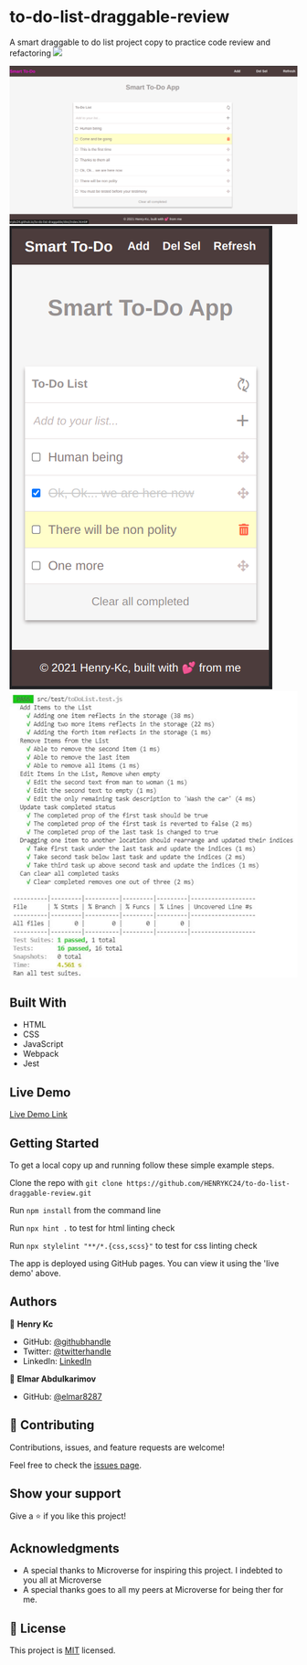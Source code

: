# to-do-list-draggable-review
A smart draggable to do list project copy to practice code review and refactoring
![](https://img.shields.io/badge/Microverse-blueviolet)

![screenshot](./app_screenshot.png)
![screenshot](./app_screenshot_moblile.png)
![test-screenshot](./src/scrn-sht.JPG)

## Built With

- HTML
- CSS
- JavaScript
- Webpack
- Jest

## Live Demo

[Live Demo Link](https://henrykc24.github.io/to-do-list-draggable-review/dist/)


## Getting Started


To get a local copy up and running follow these simple example steps.

Clone the repo with `git clone https://github.com/HENRYKC24/to-do-list-draggable-review.git`

Run `npm install` from the command line

Run `npx hint .` to test for html linting check

Run `npx stylelint "**/*.{css,scss}"` to test for css linting check 


The app is deployed using GitHub pages. You can view it using the 'live demo' above.



## Authors

👤 **Henry Kc**

- GitHub: [@githubhandle](https://github.com/henrykc24)
- Twitter: [@twitterhandle](https://twitter.com/henrykc24)
- LinkedIn: [LinkedIn](https://linkedin.com/in/henry-kc)

👤 **Elmar Abdulkarimov**

- GitHub: [@elmar8287](https://github.com/elmar8287)

## 🤝 Contributing

Contributions, issues, and feature requests are welcome!

Feel free to check the [issues page](https://github.com/HENRYKC24/to-do-list-draggable-review/issues/).

## Show your support

Give a ⭐️ if you like this project!

## Acknowledgments

- A special thanks to Microverse for inspiring this project. I indebted to you all at Microverse
- A special thanks goes to all my peers at Microverse for being ther for me.

## 📝 License

This project is [MIT](./LICENSE) licensed.

